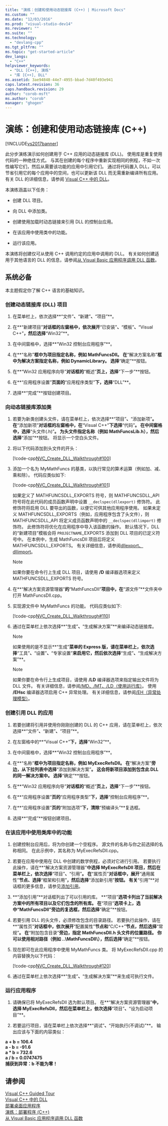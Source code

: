 ```yaml
---
title: "演练：创建和使用动态链接库 (C++) | Microsoft Docs"
ms.custom: ""
ms.date: "12/03/2016"
ms.prod: "visual-studio-dev14"
ms.reviewer: ""
ms.suite: ""
ms.technology: 
  - "devlang-cpp"
ms.tgt_pltfrm: ""
ms.topic: "get-started-article"
dev_langs: 
  - "C++"
helpviewer_keywords: 
  - "DLL [C++], 演练"
  - "库 [C++], DLL"
ms.assetid: 3ae94848-44e7-4955-bbad-7d40f493e941
caps.latest.revision: 36
caps.handback.revision: 29
author: "corob-msft"
ms.author: "corob"
manager: "ghogen"
---
```

# 演练：创建和使用动态链接库 (C++)
[!INCLUDE[vs2017banner](../assembler/inline/includes/vs2017banner.md)]

此分步演练演示如何创建用于 C\+\+ 应用的动态链接库 \(DLL\)。  使用库是重复使用代码的一种绝佳方式。  与其在创建的每个程序中重新实现相同的例程，不如一次性编写它们，然后从需要该功能的应用中引用它们。  通过将代码置入 DLL，可以节省引用它的每个应用中的空间，也可以更新该 DLL 而无需重新编译所有应用。  有关 DLL 的详细信息，请参阅 [Visual C\+\+ 中的 DLL](../build/dlls-in-visual-cpp.md)。  
  
 本演练涵盖以下任务：  
  
-   创建 DLL 项目。  
  
-   向 DLL 中添加类。  
  
-   创建使用加载时动态链接来引用 DLL 的控制台应用。  
  
-   在该应用中使用类中的功能。  
  
-   运行该应用。  
  
 本演练将创建仅可从使用 C\+\+ 调用约定的应用中调用的 DLL。  有关如何创建适用于其他语言的 DLL 的信息，请参阅[从 Visual Basic 应用程序调用 DLL 函数](../build/calling-dll-functions-from-visual-basic-applications.md)。  
  
## 系统必备  
 本主题假定你了解 C\+\+ 语言的基础知识。  
  
### 创建动态链接库 \(DLL\) 项目  
  
1.  在菜单栏上，依次选择**“文件”**、**“新建”**、**“项目”**。  
  
2.  在**“新建项目”**对话框的左窗格中，依次展开**“已安装”**、**“模板”**、**“Visual C\+\+”**，然后选择**“Win32”**。  
  
3.  在中间窗格中，选择**“Win32 控制台应用程序”**。  
  
4.  在**“名称”**框中为项目指定名称，例如 MathFuncsDll。  在**“解决方案名称”**框中为解决方案指定名称，例如 DynamicLibrary。  选择**“确定”**按钮。  
  
5.  在**“Win32 应用程序向导”**对话框的**“概述”**页上，选择**“下一步”**按钮。  
  
6.  在**“应用程序设置”**页面的**“应用程序类型”**下，选择**“DLL”**。  
  
7.  选择**“完成”**按钮创建项目。  
  
### 向动态链接库添加类  
  
1.  若要为新类创建头文件，请在菜单栏上，依次选择**“项目”**、**“添加新项”**。  在**“添加新项”**对话框的左窗格中，在**“Visual C\+\+”**下选择**“代码”**。  在中间窗格中，选择**“头文件\(.h\)”**。  为头文件指定名称（例如 MathFuncsLib.h），然后选择**“添加”**按钮。  将显示一个空白头文件。  
  
2.  将以下代码添加到头文件的开头：  
  
     [!code-cpp[NVC_Create_DLL_Walkthrough#100](../build/codesnippet/CPP/walkthrough-creating-and-using-a-dynamic-link-library-cpp_1.h)]  
  
3.  添加一个名为 MyMathFuncs 的基类，以执行常见的算术运算（例如加、减、乘和除）。  代码应类似如下:  
  
     [!code-cpp[NVC_Create_DLL_Walkthrough#101](../build/codesnippet/CPP/walkthrough-creating-and-using-a-dynamic-link-library-cpp_2.h)]  
  
     如果定义了 MATHFUNCSDLL\_EXPORTS 符号，则 MATHFUNCSDLL\_API 符号将在此代码的成员函数声明中设置 `__declspec(dllexport)` 修饰符。  此修饰符将启用 DLL 要导出的函数，以便它可供其他应用程序使用。  如果未定义 MATHFUNCSDLL\_EXPORTS（例如，应用程序包含了头文件），则 MATHFUNCSDLL\_API 将定义成员函数声明中的 `__declspec(dllimport)` 修饰符。  此修饰符将优化在应用程序中导入该函数的操作。  默认情况下，DLL 的“新建项目”模板会将 `PROJECTNAME`\_EXPORTS 添加到 DLL 项目的已定义符号中。  在本例中，生成 MathFuncsDll 项目后将定义 MATHFUNCSDLL\_EXPORTS。  有关详细信息，请参阅[dllexport、dllimport](../cpp/dllexport-dllimport.md)。  
  
    > [!NOTE]
    >  如果你要在命令行上生成 DLL 项目，请使用 **\/D** 编译器选项来定义 MATHFUNCSDLL\_EXPORTS 符号。  
  
4.  在**“解决方案资源管理器”**的**“MathFuncsDll”**项目中，在**“源文件”**文件夹中打开 MathFuncsDll.cpp。  
  
5.  实现源文件中 MyMathFuncs 的功能。  代码应类似如下:  
  
     [!code-cpp[NVC_Create_DLL_Walkthrough#110](../build/codesnippet/CPP/walkthrough-creating-and-using-a-dynamic-link-library-cpp_3.cpp)]  
  
6.  通过在菜单栏上依次选择**“生成”**、**“生成解决方案”**来编译动态链接库。  
  
    > [!NOTE]
    >  如果使用的是不显示**“生成”**菜单的 Express 版，请在菜单栏上，依次选择**“工具”**、**“设置”**、**“专家设置”**来启用它，然后依次选择**“生成”**、**“生成解决方案”**。  
  
    > [!NOTE]
    >  如果你要在命令行上生成项目，请使用 **\/LD** 编译器选项来指定输出文件将为 DLL 文件。  有关详细信息，请参阅[\/MD、\/MT、\/LD（使用运行库）](../build/reference/md-mt-ld-use-run-time-library.md)。  使用 **\/EHsc** 编译器选项启用 C\+\+ 异常处理。  有关详细信息，请参阅[\/EH（异常处理模型）](../build/reference/eh-exception-handling-model.md)。  
  
### 创建引用 DLL 的应用  
  
1.  若要创建将引用并使用你刚刚创建的 DLL 的 C\+\+ 应用，请在菜单栏上，依次选择**“文件”**、**“新建”**、**“项目”**。  
  
2.  在左窗格中的**“Visual C\+\+”**下，选择**“Win32”**。  
  
3.  在中间窗格中，选择**“Win32 控制台应用程序”**。  
  
4.  在**“名称”**框中为项目指定名称，例如 MyExecRefsDll。  在**“解决方案”**旁边，从下拉列表中选择**“添加到解决方案”**。  这会将新项目添加到包含此 DLL 的同一解决方案中。  选择**“确定”**按钮。  
  
5.  在**“Win32 应用程序向导”**对话框的**“概述”**页上，选择**“下一步”**按钮。  
  
6.  在**“应用程序设置”**页的**“应用程序类型”**下，选择**“控制台应用程序”**。  
  
7.  在**“应用程序设置”**页的**“附加选项”**下，清除**“预编译头”**复选框。  
  
8.  选择**“完成”**按钮创建项目。  
  
### 在该应用中使用类库中的功能  
  
1.  创建控制台应用后，将为你创建一个空程序。  源文件的名称与你之前选择的名称相同。  在此示例中，其名称为 MyExecRefsDll.cpp。  
  
2.  若要在应用中使用在 DLL 中创建的数学例程，必须对它进行引用。  若要执行此操作，请在**“解决方案资源管理器”**中选择 MyExecRefsDll 项目，然后在菜单栏上，依次选择**“项目”**、**“引用”**。  在**“属性页”**对话框中，展开**“通用属性”**节点、选择**“框架和引用”**，然后选择**“添加新引用”**按钮。  有关**“引用”**对话框的更多信息，请参见[添加引用](../ide/adding-references-in-visual-cpp-projects.md)。  
  
3.  **“添加引用”**对话框列出了可以引用的库。  **“项目”**选项卡列出了当前解决方案中的所有项目以及它们包含的所有库。  在**“项目”**选项卡上，选中“MathFuncsDll”旁边的复选框，然后选择**“确定”**按钮。  
  
4.  若要引用 DLL 的头文件，必须修改包含的目录路径。  若要执行此操作，请在**“属性页”**对话框中，依次展开**“配置属性”**节点和**“C\/C\+\+”**节点，然后选择**“常规”**。  在**“附加包含目录”**旁边，指定 MathFuncsDll.h 头文件的位置路径。  你可以使用相对路径（例如 ..\\MathFuncsDll\\），然后选择**“确定”**按钮。  
  
5.  现在即可在此应用程序中使用 MyMathFuncs 类。  将 MyExecRefsDll.cpp 的内容替换为以下代码：  
  
     [!code-cpp[NVC_Create_DLL_Walkthrough#120](../build/codesnippet/CPP/walkthrough-creating-and-using-a-dynamic-link-library-cpp_4.cpp)]  
  
6.  通过在菜单栏上依次选择**“生成”**、**“生成解决方案”**来生成可执行文件。  
  
### 运行应用程序  
  
1.  请确保已将 MyExecRefsDll 选为默认项目。  在**“解决方案资源管理器”**中，选择 MyExecRefsDll，然后在菜单栏上，依次选择**“项目”**、**“设为启动项目”**。  
  
2.  若要运行项目，请在菜单栏上依次选择**“调试”**、**“开始执行\(不调试\)”**。  输出应该与下面的内容类似：  
  
  **a \+ b \= 106.4**  
**a \- b \= \-91.6**  
**a \* b \= 732.6**  
**a \/ b \= 0.0747475**  
**捕获到异常：b 不能为零！**  
  
## 请参阅  
 [Visual C\+\+ Guided Tour](http://msdn.microsoft.com/zh-cn/499cb66f-7df1-45d6-8b6b-33d94fd1f17c)   
 [Visual C\+\+ 中的 DLL](../build/dlls-in-visual-cpp.md)   
 [部署桌面应用程序](../ide/deploying-native-desktop-applications-visual-cpp.md)   
 [演练：部署程序 \(C\+\+\)](../ide/walkthrough-deploying-your-program-cpp.md)   
 [从 Visual Basic 应用程序调用 DLL 函数](../build/calling-dll-functions-from-visual-basic-applications.md)
